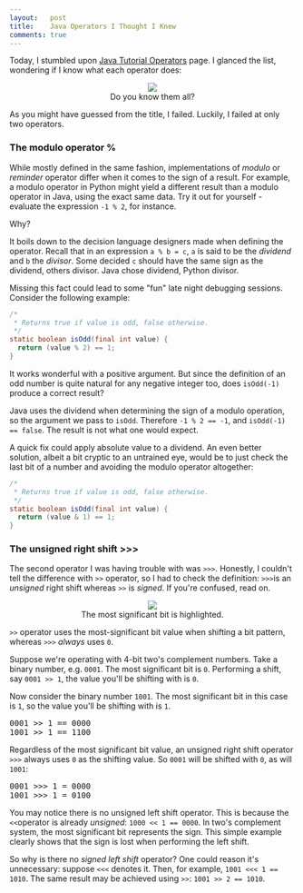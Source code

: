 ```yaml
---
layout:   post
title:    Java Operators I Thought I Knew
comments: true
---
```


Today, I stumbled upon [Java Tutorial Operators](http://docs.oracle.com/javase/tutorial/java/nutsandbolts/operators.html) page. I glanced the list, wondering if I know what each operator does:

<center>
  <figure>
    <img src="http://i.imgur.com/BuNAYbG.png" />
    <figcaption>Do you know them all?</figcaption>
  </figure>
</center>

As you might have guessed from the title, I failed. Luckily, I failed at only two operators. 

### The modulo operator %

While mostly defined in the same fashion, implementations of _modulo_ or _reminder_ operator differ when it comes to the sign of a result. For example, a modulo operator in Python might yield a different result than a modulo operator in Java, using the exact same data. Try it out for yourself - evaluate the expression `-1 % 2`, for instance.

Why?

It boils down to the decision language designers made when defining the operator. Recall that in an expression `a % b = c`,
`a` is said to be the _dividend_ and `b` the _divisor_. Some decided `c` should have the same sign as the dividend, others divisor. Java chose dividend, Python divisor.

Missing this fact could lead to some "fun" late night debugging sessions. Consider the following example:

```java
/*
 * Returns true if value is odd, false otherwise.
 */
static boolean isOdd(final int value) {
  return (value % 2) == 1;
}
```

It works wonderful with a positive argument. But since the definition of an odd number is quite natural for any negative integer too, does `isOdd(-1)` produce a correct result? 

Java uses the dividend when determining the sign of a modulo operation, so the argument we pass to `isOdd`. Therefore `-1 % 2 == -1`, and `isOdd(-1) == false`. The result is not what one would expect.

A quick fix could apply absolute value to a dividend. An even better solution, albeit a bit cryptic to an untrained eye, would be to just check the last bit of a number and avoiding the modulo operator altogether:

```java
/*
 * Returns true if value is odd, false otherwise.
 */
static boolean isOdd(final int value) {
  return (value & 1) == 1;
}
```

### The unsigned right shift >>>

The second operator I was having trouble with was `>>>`. Honestly, I couldn't tell the difference with `>>` operator, so I had to check the definition: `>>>`is an _unsigned_ right shift whereas `>>` is _signed_. If you're confused, read on. 

<center>
  <figure>
    <img src="http://upload.wikimedia.org/wikipedia/commons/thumb/7/76/Most_significant_bit.svg/300px-Most_significant_bit.svg.png" />
    <figcaption>The most significant bit is highlighted.</figcaption>
  </figure>
</center>

`>>` operator uses the most-significant bit value when shifting a bit pattern, whereas `>>>` _always_ uses `0`.

Suppose we're operating with 4-bit two's complement numbers. Take a binary number, e.g. `0001`. The most significant bit is `0`. Performing a shift, say `0001 >> 1`, the value you'll be shifting with is `0`.

Now consider the binary number `1001`. The most significant bit in this case is `1`, so the value you'll be shifting with is `1`.

<pre>
0001 >> 1 == 0000
1001 >> 1 == 1100
</pre>

Regardless of the most significant bit value, an unsigned right shift operator `>>>` always uses `0` as the shifting value. So `0001` will be shifted with `0`, as will `1001`:

<pre>
0001 >>> 1 = 0000
1001 >>> 1 = 0100
</pre>

You may notice there is no unsigned left shift operator. This is because the `<<`operator is already _unsigned_: `1000 << 1 == 0000`. In two's complement system, the most significant bit represents the sign. This simple example clearly shows that the sign is lost when performing the left shift. 

So why is there no _signed left shift_ operator? One could reason it's unnecessary: suppose `<<<` denotes it. Then, for example, `1001 <<< 1 == 1010`. The same result may be achieved using `>>`: `1001 >> 2 == 1010`.